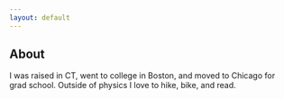 ```yaml
---
layout: default
---
```


## **About**

I was raised in CT, went to college in Boston, and moved to Chicago for grad school. Outside of physics I love to hike, bike, and read.
